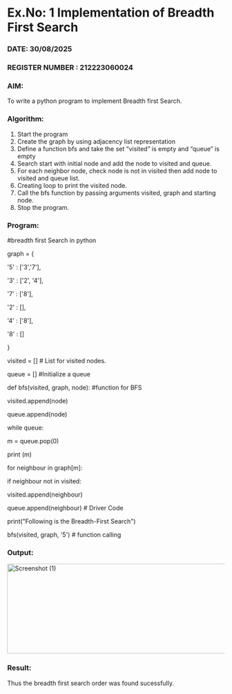 # Ex.No: 1  Implementation of Breadth First Search 
### DATE: 30/08/2025                                                                           
### REGISTER NUMBER : 212223060024
### AIM: 
To write a python program to implement Breadth first Search. 
### Algorithm:
1. Start the program
2. Create the graph by using adjacency list representation
3. Define a function bfs and take the set “visited” is empty and “queue” is empty
4. Search start with initial node and add the node to visited and queue.
5. For each neighbor node, check node is not in visited then add node to visited and queue list.
6.  Creating loop to print the visited node.
7.   Call the bfs function by passing arguments visited, graph and starting node.
8.   Stop the program.
### Program:
#breadth first Search in python 

graph = {

 '5' : ['3','7'],
 
 '3' : ['2', '4'],
 
 '7' : ['8'],
 
 '2' : [],
 
 '4' : ['8'],
 
 '8' : []
 
 }
 
visited = [] # List for visited nodes.

queue = []     #Initialize a queue

def bfs(visited, graph, node): #function for BFS

visited.append(node)
   
 queue.append(node)
   
 while queue:
   
   m = queue.pop(0) 
       
  print (m) 
       
 for neighbour in graph[m]:
   
  if neighbour not in visited:
       
  visited.append(neighbour)
           
 queue.append(neighbour) # Driver Code
           
 print("Following is the Breadth-First Search")
 
bfs(visited, graph, '5')    # function calling

### Output:

<img width="1537" height="208" alt="Screenshot (1)" src="https://github.com/user-attachments/assets/94e1ed09-533f-4383-a20f-8e3e5ddfe88b" />


### Result:
Thus the breadth first search order was found sucessfully.
